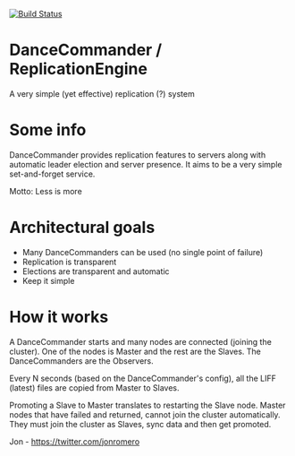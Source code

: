 [![Build Status](https://travis-ci.org/jonromero/ReplicationEngine.svg)](https://travis-ci.org/jonromero/ReplicationEngine)

DanceCommander / ReplicationEngine 
========================

A very simple (yet effective) replication (?) system 

# Some info
DanceCommander provides replication features to servers along with automatic leader election and server presence.
It aims to be a very simple set-and-forget service.

Motto: Less is more

# Architectural goals
+ Many DanceCommanders can be used (no single point of failure)
+ Replication is transparent
+ Elections are transparent and automatic
+ Keep it simple

# How it works
A DanceCommander starts and many nodes are connected (joining the cluster).
One of the nodes is Master and the rest are the Slaves.
The DanceCommanders are the Observers.

Every N seconds (based on the DanceCommander's config), all the LIFF (latest) files
are copied from Master to Slaves.

Promoting a Slave to Master translates to restarting the Slave node.
Master nodes that have failed and returned, cannot join the cluster automatically.
They must join the cluster as Slaves, sync data and then get promoted.


Jon - https://twitter.com/jonromero


